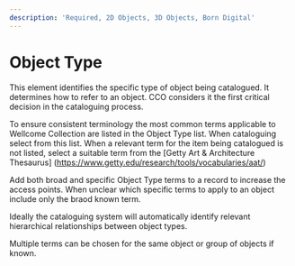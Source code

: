 ```yaml
---
description: 'Required, 2D Objects, 3D Objects, Born Digital'
---
```


# Object Type

This element identifies the specific type of object being catalogued. It determines how to refer to an object. CCO considers it the first critical decision in the cataloguing process.

To ensure consistent terminology the most common terms applicable to Wellcome Collection are listed in the Object Type list. When cataloguing select from this list. When a relevant term for the item being catalogued is not listed, select a suitable term from the [Getty Art & Architecture Thesaurus] (https://www.getty.edu/research/tools/vocabularies/aat/)

Add both broad and specific Object Type terms to a record to increase the access points. When unclear which specific terms to apply to an object include only the braod known term. 

Ideally the cataloguing system will automatically identify relevant hierarchical relationships between object types. 

Multiple terms can be chosen for the same object or group of objects if known. 
